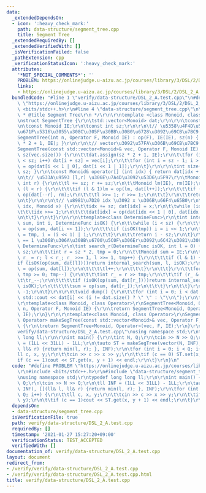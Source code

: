 ```yaml
---
data:
  _extendedDependsOn:
  - icon: ':heavy_check_mark:'
    path: data-structure/segment_tree.cpp
    title: Segment Tree
  _extendedRequiredBy: []
  _extendedVerifiedWith: []
  _isVerificationFailed: false
  _pathExtension: cpp
  _verificationStatusIcon: ':heavy_check_mark:'
  attributes:
    '*NOT_SPECIAL_COMMENTS*': ''
    PROBLEM: https://onlinejudge.u-aizu.ac.jp/courses/library/3/DSL/2/DSL_2_A
    links:
    - https://onlinejudge.u-aizu.ac.jp/courses/library/3/DSL/2/DSL_2_A
  bundledCode: "#line 1 \"verify/data-structure/DSL_2_A.test.cpp\"\n#define PROBLEM\
    \ \"https://onlinejudge.u-aizu.ac.jp/courses/library/3/DSL/2/DSL_2_A\"\r\n#include\
    \ <bits/stdc++.h>\r\n#line 4 \"data-structure/segment_tree.cpp\"\n\r\n/**\r\n\
    \ * @title Segment Tree\r\n */\r\n\r\ntemplate <class Monoid, class Operator>\r\
    \nstruct SegmentTree {\r\n\tstd::vector<Monoid> dat;\r\n\r\n\tconst Operator op;\r\
    \n\tconst Monoid IE;\r\n\tconst int sz;\r\n\r\n\t// \u5358\u4F4D\u5143\u3067\u521D\
    \u671F\u5316\u3055\u308C\u305F\u30BB\u30B0\u6728\u3092\u69CB\u7BC9 O(N)\r\n\t\
    SegmentTree(int n, Operator F, Monoid IE) : op(F), IE(IE), sz(n) { dat.assign(sz\
    \ * 2 + 1, IE); }\r\n\r\n\t// vector\u3092\u57FA\u306B\u69CB\u7BC9 O(N)\r\n\t\
    SegmentTree(const std::vector<Monoid>& vec, Operator F, Monoid IE) : op(F), IE(IE),\
    \ sz(vec.size()) {\r\n\t\tdat.assign(sz * 2 + 1, IE);\r\n\t\tfor (int i = 0; i\
    \ < sz; i++) dat[i + sz] = vec[i];\r\n\t\tfor (int i = sz - 1; i > 0; i--) dat[i]\
    \ = op(dat[i << 1 | 0], dat[i << 1 | 1]);\r\n\t}\r\n\r\n\tint size() { return\
    \ sz; }\r\n\tconst Monoid& operator[] (int idx) { return dat[idx + sz]; }\r\n\r\
    \n\t// \u533A\u9593 [l,r) \u306E\u7A4D\u3092\u53D6\u5F97\r\n\tMonoid get(int l,\
    \ int r) {\r\n\t\tl += sz; r += sz;\r\n\t\tMonoid lm(IE), rm(IE);\r\n\t\twhile\
    \ (l < r) {\r\n\t\t\tif (l & 1)lm = op(lm, dat[l++]);\r\n\t\t\tif (r & 1)rm =\
    \ op(dat[--r], rm);\r\n\t\t\tl >>= 1; r >>= 1;\r\n\t\t}\r\n\t\treturn op(lm, rm);\r\
    \n\t}\r\n\r\n\t// \u8981\u7D20 idx \u3092 x \u306B\u66F4\u65B0\r\n\tvoid set(int\
    \ idx, Monoid x) {\r\n\t\tidx += sz; dat[idx] = x;\r\n\t\twhile (idx > 1) {\r\n\
    \t\t\tidx >>= 1;\r\n\t\t\tdat[idx] = op(dat[idx << 1 | 0], dat[idx << 1 | 1]);\r\
    \n\t\t}\r\n\t}\r\n\r\n\ttemplate<class DetermineFunc>\r\n\tint internal_search(Monoid\
    \ sum, int i, DetermineFunc isOK) {\r\n\t\twhile (i < sz) {\r\n\t\t\tMonoid tmp\
    \ = op(sum, dat[i << 1]);\r\n\t\t\tif (isOK(tmp)) i = i << 1;\r\n\t\t\telse sum\
    \ = tmp, i = (i << 1) | 1;\r\n\t\t}\r\n\t\treturn i - sz;\r\n\t}\r\n\r\n\t// isOK(fold(l,l+1,...,r-1,r))\
    \ == 1 \u3068\u306A\u308B\u6700\u5C0F\u306Er\u3092\u6C42\u3081\u308B\r\n\ttemplate<class\
    \ DetermineFunc>\r\n\tint search_r(DetermineFunc isOK, int l = 0) {\r\n\t\tl +=\
    \ sz;\r\n\t\tint r = sz * 2, tmp = 0;\r\n\t\tMonoid sum = IE;\r\n\t\tfor (int\
    \ r_ = r; l < r_; r_ >>= 1, l >>= 1, tmp++) {\r\n\t\t\tif (l & 1) {\r\n\t\t\t\t\
    if (isOK(op(sum, dat[l])))return internal_search(sum, l, isOK);\r\n\t\t\t\tsum\
    \ = op(sum, dat[l]);\r\n\t\t\t\tl++;\r\n\t\t\t}\r\n\t\t}\r\n\t\tfor (tmp -= 1;\
    \ tmp >= 0; tmp--) {\r\n\t\t\tint r_ = r >> tmp;\r\n\t\t\tif (r_ & 1) {\r\n\t\t\
    \t\tr_--;\r\n\t\t\t\tif (isOK(op(sum, dat[r_])))return internal_search(sum, r_,\
    \ isOK);\r\n\t\t\t\tsum = op(sum, dat[r_]);\r\n\t\t\t}\r\n\t\t}\r\n\t\treturn\
    \ -1;\r\n\t}\r\n\r\n\tvoid dump() {\r\n\t\tfor (int i = 0; i < dat.size(); i++)\
    \ std::cout << dat[i] << (i != dat.size() ? \" \" : \"\\n\");\r\n\t}\r\n};\r\n\
    \r\ntemplate<class Monoid, class Operator>\r\nSegmentTree<Monoid, Operator> makeSegTree(int\
    \ n, Operator F, Monoid IE) {\r\n\treturn SegmentTree<Monoid, Operator>(n, F,\
    \ IE);\r\n}\r\n\r\ntemplate<class Monoid, class Operator>\r\nSegmentTree<Monoid,\
    \ Operator> makeSegTree(const std::vector<Monoid>& vec, Operator F, Monoid IE)\
    \ {\r\n\treturn SegmentTree<Monoid, Operator>(vec, F, IE);\r\n}\r\n#line 4 \"\
    verify/data-structure/DSL_2_A.test.cpp\"\nusing namespace std;\r\ntypedef long\
    \ long ll;\r\n\r\nint main() {\r\n\tint N, Q;\r\n\tcin >> N >> Q;\r\n\tll INF\
    \ = (1LL << 31LL) - 1LL;\r\n\tauto ST = makeSegTree(vector(N, INF), [](ll& l,\
    \ ll& r) {return min(l, r); }, INF);\r\n\tfor (int i = 0; i < Q; i++) {\r\n\t\t\
    ll c, x, y;\r\n\t\tcin >> c >> x >> y;\r\n\t\tif (c == 0) ST.set(x, y);\r\n\t\t\
    if (c == 1)cout << ST.get(x, y + 1) << endl;\r\n\t}\r\n}\n"
  code: "#define PROBLEM \"https://onlinejudge.u-aizu.ac.jp/courses/library/3/DSL/2/DSL_2_A\"\
    \r\n#include <bits/stdc++.h>\r\n#include \"data-structure/segment_tree.cpp\"\r\
    \nusing namespace std;\r\ntypedef long long ll;\r\n\r\nint main() {\r\n\tint N,\
    \ Q;\r\n\tcin >> N >> Q;\r\n\tll INF = (1LL << 31LL) - 1LL;\r\n\tauto ST = makeSegTree(vector(N,\
    \ INF), [](ll& l, ll& r) {return min(l, r); }, INF);\r\n\tfor (int i = 0; i <\
    \ Q; i++) {\r\n\t\tll c, x, y;\r\n\t\tcin >> c >> x >> y;\r\n\t\tif (c == 0) ST.set(x,\
    \ y);\r\n\t\tif (c == 1)cout << ST.get(x, y + 1) << endl;\r\n\t}\r\n}"
  dependsOn:
  - data-structure/segment_tree.cpp
  isVerificationFile: true
  path: verify/data-structure/DSL_2_A.test.cpp
  requiredBy: []
  timestamp: '2021-01-27 15:27:20+09:00'
  verificationStatus: TEST_ACCEPTED
  verifiedWith: []
documentation_of: verify/data-structure/DSL_2_A.test.cpp
layout: document
redirect_from:
- /verify/verify/data-structure/DSL_2_A.test.cpp
- /verify/verify/data-structure/DSL_2_A.test.cpp.html
title: verify/data-structure/DSL_2_A.test.cpp
---
```

